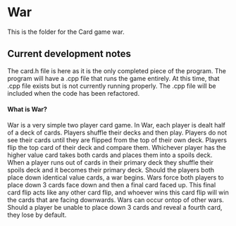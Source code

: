 # War

This is the folder for the Card game war. 

## Current development notes

The card.h file is here as it is the only completed piece of the program. The program will have a .cpp file that runs the game entirely. At this time, that .cpp file exists but is not currently running properly. The .cpp file will be included when the code has been refactored.


#### What is War?

War is a very simple two player card game. In War, each player is dealt half of a deck of cards. Players shuffle their decks and then play. Players do not see their cards until they are flipped from the top of their own deck. Players flip the top card of their deck and compare them. Whichever player has the higher value card takes both cards and places them into a spoils deck. When a player runs out of cards in their primary deck they shuffle their spoils deck and it becomes their primary deck. Should the players both place down identical value cards, a war begins. Wars force both players to place down 3 cards face down and then a final card faced up. This final card flip acts like any other card flip, and whoever wins this card flip will win the cards that are facing downwards. Wars can occur ontop of other wars. Should a player be unable to place down 3 cards and reveal a fourth card, they lose by default.
